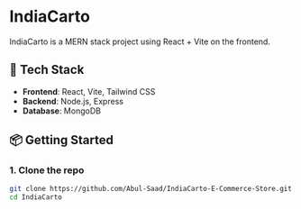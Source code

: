 # IndiaCarto

IndiaCarto is a MERN stack project using React + Vite on the frontend.

## 🚀 Tech Stack

- **Frontend**: React, Vite, Tailwind CSS
- **Backend**: Node.js, Express
- **Database**: MongoDB

## 📦 Getting Started

### 1. Clone the repo
```bash
git clone https://github.com/Abul-Saad/IndiaCarto-E-Commerce-Store.git
cd IndiaCarto
